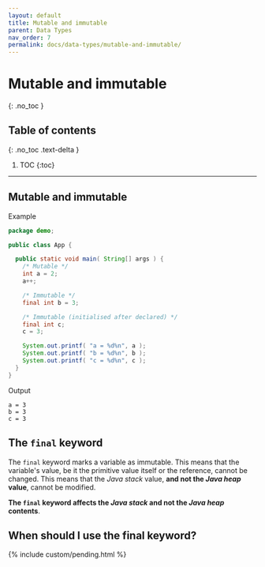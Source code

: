 ```yaml
---
layout: default
title: Mutable and immutable
parent: Data Types
nav_order: 7
permalink: docs/data-types/mutable-and-immutable/
---
```


# Mutable and immutable
{: .no_toc }

## Table of contents
{: .no_toc .text-delta }

1. TOC
{:toc}

---

## Mutable and immutable

Example

```java
package demo;

public class App {

  public static void main( String[] args ) {
    /* Mutable */
    int a = 2;
    a++;

    /* Immutable */
    final int b = 3;

    /* Immutable (initialised after declared) */
    final int c;
    c = 3;

    System.out.printf( "a = %d%n", a );
    System.out.printf( "b = %d%n", b );
    System.out.printf( "c = %d%n", c );
  }
}
```

Output

```
a = 3
b = 3
c = 3
```

## The `final` keyword

The `final` keyword marks a variable as immutable.  This means that the variable's value, be it the primitive value itself or the reference, cannot be changed.  This means that the *Java stack* value, **and not the *Java heap* value**, cannot be modified.

**The `final` keyword affects the *Java stack* and not the *Java heap* contents**.

## When should I use the final keyword?

{% include custom/pending.html %}
